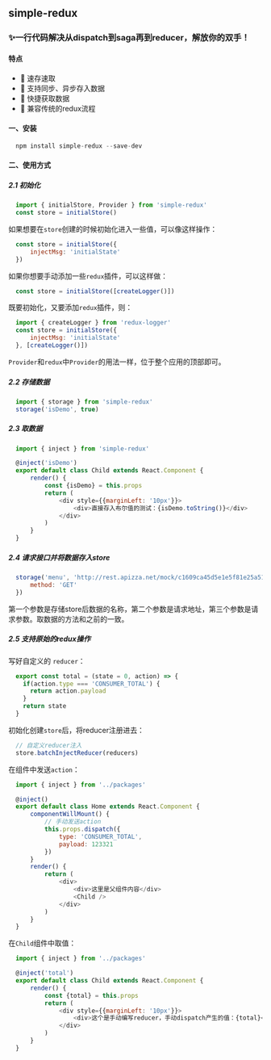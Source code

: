 ## simple-redux

### ✨一行代码解决从dispatch到saga再到reducer，解放你的双手！

#### 特点
* 🚅 速存速取
* 🌲 支持同步、异步存入数据
* 🚀 快捷获取数据
* 🎉 兼容传统的redux流程

#### 一、安装
```javascript
  npm install simple-redux --save-dev
```

#### 二、使用方式
##### 2.1 初始化

```javascript
  import { initialStore, Provider } from 'simple-redux'
  const store = initialStore()
```
如果想要在`store`创建的时候初始化进入一些值，可以像这样操作：

```javascript
  const store = initialStore({
      injectMsg: 'initialState'
  })
```

如果你想要手动添加一些`redux`插件，可以这样做：

```javascript
  const store = initialStore([createLogger()])
```

既要初始化，又要添加`redux`插件，则：

```javascript
  import { createLogger } from 'redux-logger'
  const store = initialStore({
      injectMsg: 'initialState'
  }, [createLogger()])
```

`Provider`和`redux`中`Provider`的用法一样，位于整个应用的顶部即可。

##### 2.2 存储数据

```javascript
  import { storage } from 'simple-redux'
  storage('isDemo', true)
```

##### 2.3 取数据

```javascript
  import { inject } from 'simple-redux'

  @inject('isDemo')
  export default class Child extends React.Component {
      render() {
          const {isDemo} = this.props
          return (
              <div style={{marginLeft: '10px'}}>
                  <div>直接存入布尔值的测试：{isDemo.toString()}</div>
              </div>
          )
      }
  }
```

##### 2.4 请求接口并将数据存入store

```javascript
  storage('menu', 'http://rest.apizza.net/mock/c1609ca45d5e1e5f81e25a5186d0f4b7/menu', {
      method: 'GET'
  })
```

第一个参数是存储store后数据的名称，第二个参数是请求地址，第三个参数是请求参数。取数据的方法和之前的一致。

##### 2.5 支持原始的redux操作

写好自定义的 `reducer`：

```javascript
  export const total = (state = 0, action) => {
    if(action.type === 'CONSUMER_TOTAL') {
      return action.payload
    }
    return state
  }
```

初始化创建`store`后，将reducer注册进去：

```javascript
  // 自定义reducer注入
  store.batchInjectReducer(reducers)
```

在组件中发送`action`：
```javascript
  import { inject } from '../packages'

  @inject()
  export default class Home extends React.Component {
      componentWillMount() {
          // 手动发送action
          this.props.dispatch({
              type: 'CONSUMER_TOTAL',
              payload: 123321
          })
      }
      render() {
          return (
              <div>
                  <div>这里是父组件内容</div>
                  <Child />
              </div>
          )
      }
  }
```

在`Child`组件中取值：

```javascript
  import { inject } from '../packages'

  @inject('total')
  export default class Child extends React.Component {
      render() {
          const {total} = this.props
          return (
              <div style={{marginLeft: '10px'}}>
                  <div>这个是手动编写reducer，手动dispatch产生的值：{total}</div>
              </div>
          )
      }
  }
```